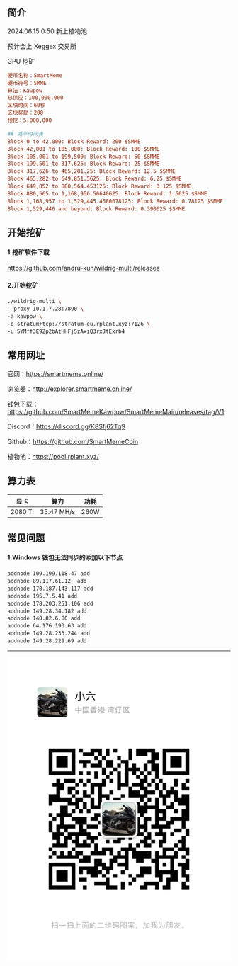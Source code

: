 ## 简介

2024.06.15 0:50 新上植物池

预计会上 Xeggex 交易所

GPU 挖矿

```ini
硬币名称：SmartMeme
硬币符号：SMME
算法：Kawpow
总供应：100,000,000
区块时间：60秒
区块奖励：200
预挖：5,000,000
```



```ini
## 减半时间表
Block 0 to 42,000: Block Reward: 200 $SMME
Block 42,001 to 105,000: Block Reward: 100 $SMME
Block 105,001 to 199,500: Block Reward: 50 $SMME
Block 199,501 to 317,625: Block Reward: 25 $SMME
Block 317,626 to 465,281.25: Block Reward: 12.5 $SMME
Block 465,282 to 649,851.5625: Block Reward: 6.25 $SMME
Block 649,852 to 880,564.453125: Block Reward: 3.125 $SMME
Block 880,565 to 1,168,956.56640625: Block Reward: 1.5625 $SMME
Block 1,168,957 to 1,529,445.4580078125: Block Reward: 0.78125 $SMME
Block 1,529,446 and beyond: Block Reward: 0.390625 $SMME
```



## 开始挖矿

#### 1.挖矿软件下载

https://github.com/andru-kun/wildrig-multi/releases



#### 2.开始挖矿

```sh
./wildrig-multi \
--proxy 10.1.7.28:7890 \
-a kawpow \
-o stratum+tcp://stratum-eu.rplant.xyz:7126 \
-u SYMff3E92p2bAtHHFjSzAxiQ3rxJtExrb4
```



## 常用网址

官网：https://smartmeme.online/

浏览器：http://explorer.smartmeme.online/

钱包下载：https://github.com/SmartMemeKawpow/SmartMemeMain/releases/tag/V1

Discord：https://discord.gg/K8Sfj62Tq9

Github：https://github.com/SmartMemeCoin

植物池：https://pool.rplant.xyz/



## 算力表

| 显卡    | 算力       | 功耗 |
| ------- | ---------- | ---- |
| 2080 Ti | 35.47 MH/s | 260W |



## 常见问题

#### 1.Windows 钱包无法同步的添加以下节点

```sh
addnode 109.199.118.47 add
addnode 89.117.61.12  add
addnode 170.187.143.117 add
addnode 195.7.5.41 add
addnode 178.203.251.106 add
addnode 149.28.34.182 add
addnode 140.82.6.80 add
addnode 64.176.193.63 add
addnode 149.28.233.244 add
addnode 149.28.229.69 add
```



---

![](./assets/wx.jpeg)